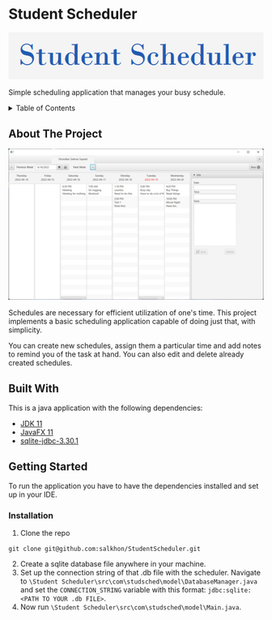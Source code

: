 # Student Scheduler
![logo](https://github.com/salkhon/StudentScheduler/blob/master/icon/logo.png)

Simple scheduling application that manages your busy schedule.

<details>
  <summary>Table of Contents</summary>
  <ol>
    <li>
      <a href="#about-the-project">About The Project</a>
      <ul>
        <li><a href="#built-with">Built With</a></li>
      </ul>
    </li>
    <li>
      <a href="#getting-started">Getting Started</a>
      <ul>
        <li><a href="#prerequisites">Prerequisites</a></li>
        <li><a href="#installation">Installation</a></li>
      </ul>
    </li>
  </ol>
</details>

## About The Project
![demo](https://github.com/salkhon/StudentScheduler/blob/master/icon/demo.png)

Schedules are necessary for efficient utilization of one's time. This project implements a basic scheduling application capable of doing just that, with simplicity. 

You can create new schedules, assign them a particular time and add notes to remind you of the task at hand. You can also edit and delete already created schedules.

## Built With
This is a java application with the following dependencies:
* [JDK 11](https://www.oracle.com/java/technologies/javase/jdk11-archive-downloads.html)
* [JavaFX 11](https://openjfx.io/)
* [sqlite-jdbc-3.30.1](https://www.sqlitetutorial.net/sqlite-java/sqlite-jdbc-driver/)

## Getting Started
To run the application you have to have the dependencies installed and set up in your IDE.
### Installation
1. Clone the repo
```
git clone git@github.com:salkhon/StudentScheduler.git
```
2. Create a sqlite database file anywhere in your machine.
3. Set up the connection string of that .db file with the scheduler. Navigate to 
`\Student Scheduler\src\com\studsched\model\DatabaseManager.java` and set the `CONNECTION_STRING` variable with this format: `jdbc:sqlite:<PATH TO YOUR .db FILE>`.
4. Now run `\Student Scheduler\src\com\studsched\model\Main.java`.